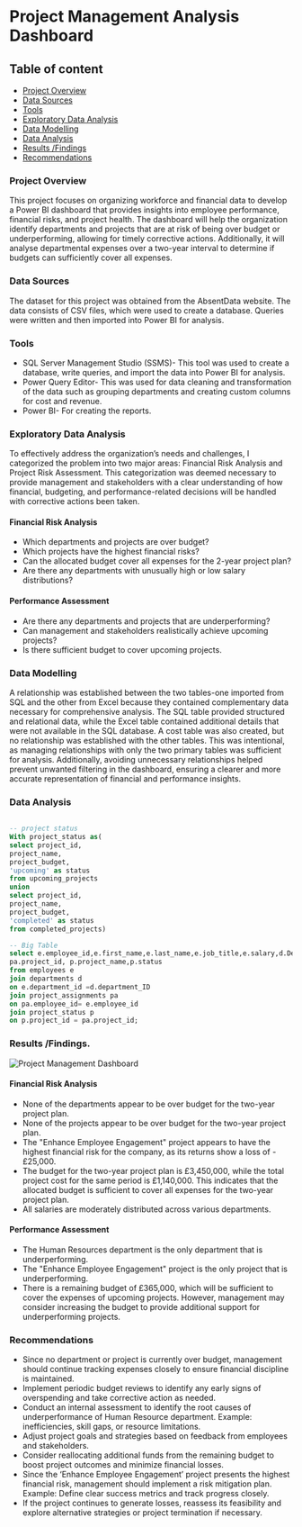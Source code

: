 # Project Management Analysis Dashboard

## Table of content
- [Project Overview](#project-overview)
- [Data Sources](#data-sources)
- [Tools](#tools)
- [Exploratory Data Analysis](#exploratory-data-analysis)
- [Data Modelling](#data-modelling)
- [Data Analysis](#data-analysis)
- [Results /Findings](#results-findings)
- [Recommendations](#recommendations)

### Project Overview

This project focuses on organizing workforce and financial data to develop a Power BI dashboard that provides insights into employee performance, financial risks, and project health. The dashboard will help the organization identify departments and projects that are at risk of being over budget or underperforming, allowing for timely corrective actions. Additionally, it will analyse departmental expenses over a two-year interval to determine if budgets can sufficiently cover all expenses.

### Data Sources
The dataset for this project was obtained from the AbsentData website. The data consists of CSV files, which were used to create a database. Queries were written and then imported into Power BI for analysis.

### Tools
- SQL Server Management Studio (SSMS)- This tool was used to create a database, write queries, and import the data into Power BI for analysis.
- Power Query Editor- This was used for data cleaning and transformation of the data such as grouping departments and creating custom columns for cost and revenue. 
- Power BI- For creating the reports.

### Exploratory Data Analysis
To effectively address the organization’s needs and challenges, I categorized the problem into two major areas: Financial Risk Analysis and Project Risk Assessment. This categorization was deemed necessary to provide management and stakeholders with a clear understanding of how financial, budgeting, and performance-related decisions will be handled with corrective actions been taken. 
#### Financial Risk Analysis
- Which departments and projects are over budget?
- Which projects have the highest financial risks?
- Can the allocated budget cover all expenses for the 2-year project plan?
- Are there any departments with unusually high or low salary distributions?
#### Performance Assessment
- Are there any departments and projects that are underperforming?
- Can management and stakeholders realistically achieve upcoming projects?
- Is there sufficient budget to cover upcoming projects.

### Data Modelling
A relationship was established between the two tables-one imported from SQL and the other from Excel because they contained complementary data necessary for comprehensive analysis. The SQL table provided structured and relational data, while the Excel table contained additional details that were not available in the SQL database.
A cost table was also created, but no relationship was established with the other tables. This was intentional, as managing relationships with only the two primary tables was sufficient for analysis. Additionally, avoiding unnecessary relationships helped prevent unwanted filtering in the dashboard, ensuring a clearer and more accurate representation of financial and performance insights.

### Data Analysis
``` SQL

-- project status
With project_status as(
select project_id,
project_name,
project_budget,
'upcoming' as status
from upcoming_projects
union
select project_id,
project_name,
project_budget,
'completed' as status
from completed_projects)

-- Big Table
select e.employee_id,e.first_name,e.last_name,e.job_title,e.salary,d.Department_Name,
pa.project_id, p.project_name,p.status 
from employees e
join departments d
on e.department_id =d.department_ID
join project_assignments pa
on pa.employee_id= e.employee_id
join project_status p
on p.project_id = pa.project_id;
```

### Results /Findings.

![Project Management Dashboard](https://github.com/user-attachments/assets/eb3d6932-67fc-4973-a7fb-93d4252657b2)


#### Financial Risk Analysis
- None of the departments appear to be over budget for the two-year project plan.
- None of the projects appear to be over budget for the two-year project plan.
- The "Enhance Employee Engagement" project appears to have the highest financial risk for the company, as its returns show a loss of -£25,000.
- The budget for the two-year project plan is £3,450,000, while the total project cost for the same period is £1,140,000. This indicates that the allocated budget is sufficient to cover all expenses for the two-year project plan.
- All salaries are moderately distributed across various departments.

#### Performance Assessment
- The Human Resources department is the only department that is underperforming.
- The "Enhance Employee Engagement" project is the only project that is underperforming.
- There is a remaining budget of £365,000, which will be sufficient to cover the expenses of upcoming projects. However, management may consider increasing the budget to provide additional support for underperforming projects.

### Recommendations
- Since no department or project is currently over budget, management should continue tracking expenses closely to ensure financial discipline is maintained.
- Implement periodic budget reviews to identify any early signs of overspending and take corrective action as needed.
- Conduct an internal assessment to identify the root causes of underperformance of Human Resource department. Example:  inefficiencies, skill gaps, or resource limitations.
- Adjust project goals and strategies based on feedback from employees and stakeholders.
- Consider reallocating additional funds from the remaining budget to boost project outcomes and minimize financial losses.
- Since the ‘Enhance Employee Engagement’ project presents the highest financial risk, management should implement a risk mitigation plan. Example: Define clear success metrics and track progress closely.
- If the project continues to generate losses, reassess its feasibility and explore alternative strategies or project termination if necessary.
